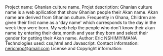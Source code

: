 Project name: Ghanian culture name.
Projet description: Ghanian culture name is a web apllication that show Ghanian people their Akan name.                                                                                                         Akan name are derived from Ghanian culture. Frequently in Ghana,                                                                                              Children are given their first name as a 'day name' which corresponds to the day in the week they were born.                                                           My web help the people who don't know their akan name by entering their date,month and year they born and select their gender for getting their Akan name.
Author: Eric NSHIMIYIMANA       
Technologies used: css,html and Javascript.
Contact information: nericmpc@gmail.com
License and Copyright information:
